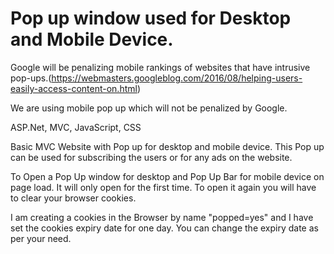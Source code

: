 Pop up window used for Desktop and Mobile Device.
==============================================================

Google will be penalizing mobile rankings of websites that have intrusive pop-ups.(https://webmasters.googleblog.com/2016/08/helping-users-easily-access-content-on.html)

We are using mobile pop up which will not be penalized by Google. 

ASP.Net, MVC, JavaScript, CSS

Basic MVC Website with Pop up for desktop and mobile device. This Pop up can be used for subscribing the users or for any ads on the website.

To Open a Pop Up window for desktop and Pop Up Bar for mobile device on page load. It will only open for the first time. To open it again you will have to clear your browser cookies.

I am creating a cookies in the Browser by name "popped=yes" and I have set the cookies expiry date for one day. You can change the expiry date as per your need.

